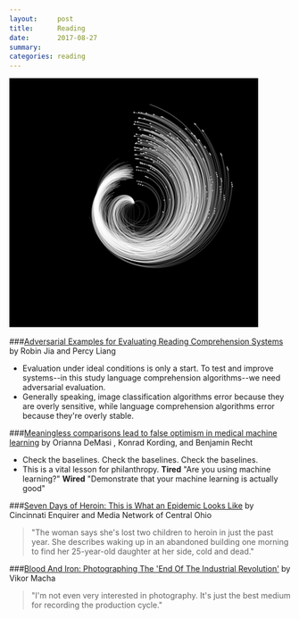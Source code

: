 ```yaml
---
layout:     post
title:      Reading
date:       2017-08-27
summary:    
categories: reading
---
```


![](/images/polarcaine.png)

###[Adversarial Examples for Evaluating Reading Comprehension Systems](https://nlp.stanford.edu/pubs/jia2017adversarial.pdf)
by Robin Jia and Percy Liang

- Evaluation under ideal conditions is only a start. To test and improve systems--in this study language comprehension algorithms--we need adversarial evaluation.
- Generally speaking, image classification algorithms error because they are overly sensitive, while language comprehension algorithms error because they're overly stable.

###[Meaningless comparisons lead to false optimism in medical machine learning](https://arxiv.org/pdf/1707.06289.pdf)
by Orianna DeMasi , Konrad Kording, and Benjamin Recht

- Check the baselines. Check the baselines. Check the baselines.
- This is a vital lesson for philanthropy. **Tired** "Are you using machine learning?" **Wired** "Demonstrate that your machine learning is actually good"

###[Seven Days of Heroin: This is What an Epidemic Looks Like](http://www.cincinnati.com/pages/interactives/seven-days-of-heroin-epidemic-cincinnati/)
by Cincinnati Enquirer and Media Network of Central Ohio

> "The woman says she's lost two children to heroin in just the past year. She describes waking up in an abandoned building one morning to find her 25-year-old daughter at her side, cold and dead."

###[Blood And Iron: Photographing The 'End Of The Industrial Revolution'](https://www.rferl.org/a/technology-industry-photographs/28457003.html)
by Vikor Macha

>"I'm not even very interested in photography. It's just the best medium for recording the production cycle."


